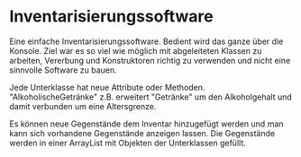 # Inventarisierungssoftware
Eine einfache Inventarisierungssoftware. Bedient wird das ganze über die Konsole. Ziel war es so viel wie möglich mit abgeleiteten Klassen zu arbeiten, Vererbung und Konstruktoren richtig zu verwenden und nicht eine sinnvolle Software zu bauen.

Jede Unterklasse hat neue Attribute oder Methoden. "AlkoholischeGetränke" z.B. erweitert "Getränke" um den Alkoholgehalt und damit verbunden um eine Altersgrenze.


Es können neue Gegenstände dem Inventar hinzugefügt werden und man kann sich vorhandene Gegenstände anzeigen  lassen.
Die Gegenstände werden in einer ArrayList<Produkt> mit Objekten der Unterklassen gefüllt.


